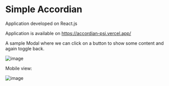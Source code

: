 # Simple Accordian

Application developed on React.js

Application is available on https://accordian-psi.vercel.app/

A sample Modal where we can click on a button to show some content and again toggle back.

![image](https://user-images.githubusercontent.com/107784718/182864558-ce2df436-7ba7-4f39-acd3-4db6d955e8d9.png)

Mobile view:

![image](https://user-images.githubusercontent.com/107784718/186089555-5fd8cfd0-1cc1-4069-9887-04508375624d.png)


